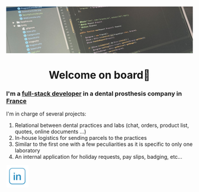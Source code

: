 ![Cover](https://github.com/RmTrnsc/RmTrnsc/blob/main/img/profil.jpg)
<h1 align="center">Welcome on board👋</h1>

<h3>I'm a <b><ins>full-stack developer</ins></b> in a dental prosthesis company in <b><ins>France</ins></b></h3>

I'm in charge of several projects:

1. Relational between dental practices and labs (chat, orders, product list, quotes, online documents ...)
2. In-house logistics for sending parcels to the practices
3. Similar to the first one with a few peculiarities as it is specific to only one laboratory
4. An internal application for holiday requests, pay slips, badging, etc...

<a title="linkedin" href="https://www.linkedin.com/in/romain-tournesac">
  <img src="https://github.com/RmTrnsc/RmTrnsc/blob/main/img/linkedin_logo_square_icon_134016.png" width="60"/>
</a>

